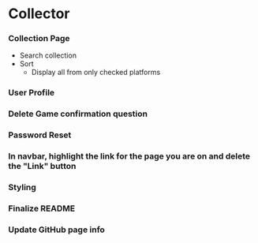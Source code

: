 # Collector


### Collection Page
* Search collection
* Sort
 	* Display all from only checked platforms

### User Profile

### Delete Game confirmation question

### Password Reset

### In navbar, highlight the link for the page you are on and delete the "Link" button

### Styling

### Finalize README

### Update GitHub page info